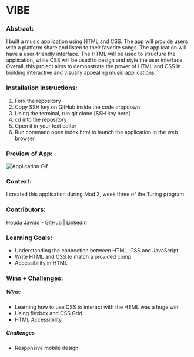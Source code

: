 # VIBE

### Abstract:

I built a music application using HTML and CSS. The app will provide users with a platform share and listen to  their favorite songs. The application will have a user-friendly interface. The HTML will be used to structure the application, while CSS will be used to design and style the user interface. Overall, this project aims to demonstrate the power of HTML and CSS in building interactive and visually appealing music applications.

### Installation Instructions:
1. Fork the repository
2. Copy SSH key on GitHub inside the code dropdown
3. Using the terminal, run git clone [SSH key here]
4. cd into the repository
5. Open it in your text editor
6. Run command open index.html to launch the application in the web browser

### Preview of App:
[//]: <> (Provide ONE gif or screenshot of your application - choose the "coolest" piece of functionality to show off.)

![Application Gif](https://media.giphy.com/media/M9FZsJCIPV6qMyVAFt/giphy.gif)

### Context:

I created this application during Mod 2, week three of the Turing program. 

### Contributors:

Houda Jawad - [GitHub](https://github.com/hjawad22) | [LinkedIn](https://www.linkedin.com/in/houda-jawad-b0315675/)


### Learning Goals:
- Understanding the connection between HTML, CSS and JavaScript
- Write HTML and CSS to match a provided comp
- Accessibility in HTML

### Wins + Challenges:

##### Wins: 
- Learning how to use CSS to interact with the HTML was a huge win!
- Using flexbox and CSS Grid 
- HTML Accessibility

##### Challenges
-  Responsive mobile design
